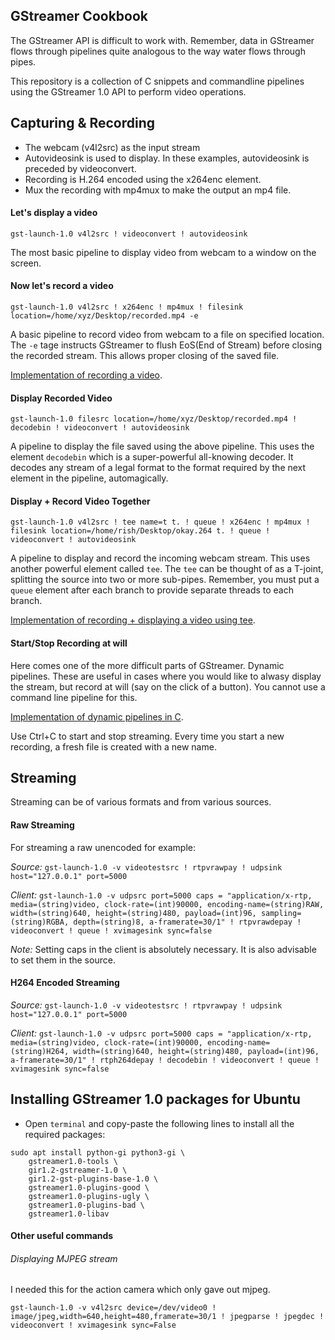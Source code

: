 ## GStreamer Cookbook

The GStreamer API is difficult to work with. Remember, data in GStreamer flows through pipelines quite analogous to the way water flows through pipes.

This repository is a collection of C snippets and commandline pipelines using the GStreamer 1.0 API to perform video operations. 

## Capturing & Recording
- The webcam (v4l2src) as the input stream
- Autovideosink is used to display. In these examples, autovideosink is preceded by videoconvert.
- Recording is H.264 encoded using the x264enc element.
- Mux the recording with mp4mux to make the output an mp4 file.

#### Let's display a video
`gst-launch-1.0 v4l2src ! videoconvert ! autovideosink`

The most basic pipeline to display video from webcam to a window on the screen.


#### Now let's record a video
`gst-launch-1.0 v4l2src ! x264enc ! mp4mux ! filesink location=/home/xyz/Desktop/recorded.mp4 -e`

A basic pipeline to record video from webcam to a file on specified location. The `-e` tage instructs GStreamer to flush EoS(End of Stream) before closing the recorded stream. This allows proper closing of the saved file. 

[Implementation of recording a video](/C/simple-recording.c).

#### Display Recorded Video
`gst-launch-1.0 filesrc location=/home/xyz/Desktop/recorded.mp4 ! decodebin ! videoconvert ! autovideosink`

A pipeline to display the file saved using the above pipeline. This uses the element `decodebin` which is a super-powerful all-knowing decoder. It decodes any stream of a legal format to the format required by the next element in the pipeline, automagically. 

#### Display + Record Video Together

`gst-launch-1.0 v4l2src ! tee name=t t. ! queue ! x264enc ! mp4mux ! filesink location=/home/rish/Desktop/okay.264 t. ! queue ! videoconvert ! autovideosink`

A pipeline to display and record the incoming webcam stream. This uses another powerful element called `tee`. The `tee` can be thought of as a T-joint, splitting the source into two or more sub-pipes. Remember, you must put a `queue` element after each branch to provide separate threads to each branch.

[Implementation of recording + displaying a video using tee](/C/tee-recording-and-display.c).

#### Start/Stop Recording at will

Here comes one of the more difficult parts of GStreamer. Dynamic pipelines. These are useful in cases where you would like to alwasy display the stream, but record at will (say on the click of a button). You cannot use a command line pipeline for this.

[Implementation of dynamic pipelines in C](/C/dynamic-recording.c).

Use Ctrl+C to start and stop streaming. Every time you start a new recording, a fresh file is created with a new name.

## Streaming

Streaming can be of various formats and from various sources.

#### Raw Streaming

For streaming a raw unencoded for example:

*Source:*
`gst-launch-1.0 -v videotestsrc ! rtpvrawpay ! udpsink host="127.0.0.1" port=5000`

*Client:*
`gst-launch-1.0 -v udpsrc port=5000 caps = "application/x-rtp, media=(string)video, clock-rate=(int)90000, encoding-name=(string)RAW, width=(string)640, height=(string)480, payload=(int)96, sampling=(string)RGBA, depth=(string)8, a-framerate=30/1" ! rtpvrawdepay ! videoconvert ! queue ! xvimagesink sync=false`

*Note:* Setting caps in the client is absolutely necessary. It is also advisable to set them in the source.

#### H264 Encoded Streaming

*Source:*
`gst-launch-1.0 -v videotestsrc ! rtpvrawpay ! udpsink host="127.0.0.1" port=5000`

*Client:*
`gst-launch-1.0 -v udpsrc port=5000 caps = "application/x-rtp, media=(string)video, clock-rate=(int)90000, encoding-name=(string)H264, width=(string)640, height=(string)480, payload=(int)96, a-framerate=30/1" ! rtph264depay ! decodebin ! videoconvert ! queue ! xvimagesink sync=false`


## Installing GStreamer 1.0 packages for Ubuntu

- Open `terminal` and copy-paste the following lines to install all the required packages:
```
sudo apt install python-gi python3-gi \
    gstreamer1.0-tools \
    gir1.2-gstreamer-1.0 \
    gir1.2-gst-plugins-base-1.0 \
    gstreamer1.0-plugins-good \
    gstreamer1.0-plugins-ugly \
    gstreamer1.0-plugins-bad \
    gstreamer1.0-libav
```


#### Other useful commands

###### Displaying MJPEG stream
I needed this for the action camera which only gave out mjpeg. 

```
gst-launch-1.0 -v v4l2src device=/dev/video0 ! image/jpeg,width=640,height=480,framerate=30/1 ! jpegparse ! jpegdec ! videoconvert ! xvimagesink sync=False
```


